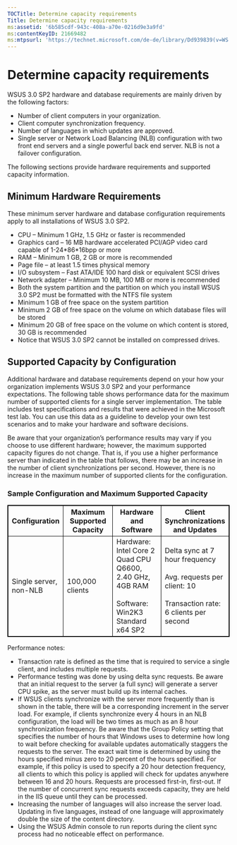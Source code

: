 ```yaml
---
TOCTitle: Determine capacity requirements
Title: Determine capacity requirements
ms:assetid: '6b585cdf-943c-408a-a70e-0216d9e3a9fd'
ms:contentKeyID: 21669482
ms:mtpsurl: 'https://technet.microsoft.com/de-de/library/Dd939839(v=WS.10)'
---
```


Determine capacity requirements
===============================

WSUS 3.0 SP2 hardware and database requirements are mainly driven by the following factors:

-   Number of client computers in your organization.
-   Client computer synchronization frequency.
-   Number of languages in which updates are approved.
-   Single server or Network Load Balancing (NLB) configuration with two front end servers and a single powerful back end server. NLB is not a failover configuration.

The following sections provide hardware requirements and supported capacity information.

Minimum Hardware Requirements
-----------------------------

These minimum server hardware and database configuration requirements apply to all installations of WSUS 3.0 SP2.

-   CPU – Minimum 1 GHz, 1.5 GHz or faster is recommended
-   Graphics card – 16 MB hardware accelerated PCI/AGP video card capable of 1-24\*86\*16bpp or more
-   RAM – Minimum 1 GB, 2 GB or more is recommended
-   Page file – at least 1.5 times physical memory
-   I/O subsystem – Fast ATA/IDE 100 hard disk or equivalent SCSI drives
-   Network adapter – Minimum 10 MB, 100 MB or more is recommended
-   Both the system partition and the partition on which you install WSUS 3.0 SP2 must be formatted with the NTFS file system
-   Minimum 1 GB of free space on the system partition
-   Minimum 2 GB of free space on the volume on which database files will be stored
-   Minimum 20 GB of free space on the volume on which content is stored, 30 GB is recommended
-   Notice that WSUS 3.0 SP2 cannot be installed on compressed drives.

Supported Capacity by Configuration
-----------------------------------

Additional hardware and database requirements depend on your how your organization implements WSUS 3.0 SP2 and your performance expectations. The following table shows performance data for the maximum number of supported clients for a single server implementation. The table includes test specifications and results that were achieved in the Microsoft test lab. You can use this data as a guideline to develop your own test scenarios and to make your hardware and software decisions.

Be aware that your organization’s performance results may vary if you choose to use different hardware; however, the maximum supported capacity figures do not change. That is, if you use a higher performance server than indicated in the table that follows, there may be an increase in the number of client synchronizations per second. However, there is no increase in the maximum number of supported clients for the configuration.

### Sample Configuration and Maximum Supported Capacity

<p></p>

 
<table style="border:1px solid black;">
<colgroup>
<col width="25%" />
<col width="25%" />
<col width="25%" />
<col width="25%" />
</colgroup>
<thead>
<tr class="header">
<th style="border:1px solid black;" >Configuration</th>
<th style="border:1px solid black;" >Maximum Supported Capacity</th>
<th style="border:1px solid black;" >Hardware and Software</th>
<th style="border:1px solid black;" >Client Synchronizations and Updates</th>
</tr>
</thead>
<tbody>
<tr class="odd">
<td style="border:1px solid black;">Single server, non-NLB</td>
<td style="border:1px solid black;">100,000 clients</td>
<td style="border:1px solid black;">Hardware: Intel Core 2 Quad CPU Q6600, 2.40 GHz, 4GB RAM<br/><br/>
Software: Win2K3 Standard x64 SP2</td>
<td style="border:1px solid black;">Delta sync at 7 hour frequency<br/><br/>
Avg. requests per client: 10<br/><br/>
Transaction rate: 6 clients per second</td>
</tr>
</tbody>
</table>

<p></p>
 

Performance notes:

-   Transaction rate is defined as the time that is required to service a single client, and includes multiple requests.
-   Performance testing was done by using delta sync requests. Be aware that an initial request to the server (a full sync) will generate a server CPU spike, as the server must build up its internal caches.
-   If WSUS clients synchronize with the server more frequently than is shown in the table, there will be a corresponding increment in the server load. For example, if clients synchronize every 4 hours in an NLB configuration, the load will be two times as much as an 8 hour synchronization frequency. Be aware that the Group Policy setting that specifies the number of hours that Windows uses to determine how long to wait before checking for available updates automatically staggers the requests to the server. The exact wait time is determined by using the hours specified minus zero to 20 percent of the hours specified. For example, if this policy is used to specify a 20 hour detection frequency, all clients to which this policy is applied will check for updates anywhere between 16 and 20 hours. Requests are processed first-in, first-out. If the number of concurrent sync requests exceeds capacity, they are held in the IIS queue until they can be processed.
-   Increasing the number of languages will also increase the server load. Updating in five languages, instead of one language will approximately double the size of the content directory.
-   Using the WSUS Admin console to run reports during the client sync process had no noticeable effect on performance.
